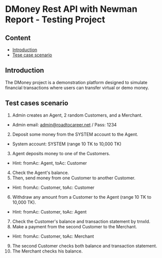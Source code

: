 # **DMoney Rest API with Newman Report -  Testing Project**

## **Content**
- [Introduction](#introduction)
- [Tese case scenario](#test-case-scenario)
## **Introduction**

The DMoney project is a demonstration platform designed to simulate financial transactions where users can transfer virtual or demo money.

## **Test cases scenario**
1. Admin creates an Agent, 2 random Customers, and a Merchant.
- Admin email: admin@roadtocareer.net / Pass: 1234
2. Deposit some money from the SYSTEM account to the Agent.
- System account: SYSTEM (range 10 TK to 10,000 TK)
3. Agent deposits money to one of the Customers.
- Hint: fromAc: Agent, toAc: Customer
4. Check the Agent's balance.
5. Then, send money from one Customer to another Customer.
- Hint: fromAc: Customer, toAc: Customer
6. Withdraw any amount from a Customer to the Agent (range 10 TK to 10,000 TK).
- Hint: fromAc: Customer, toAc: Agent
7. Check the Customer's balance and transaction statement by trnxId.
8. Make a payment from the second Customer to the Merchant.
- Hint: fromAc: Customer, toAc: Merchant
9. The second Customer checks both balance and transaction statement.
10. The Merchant checks his balance.
